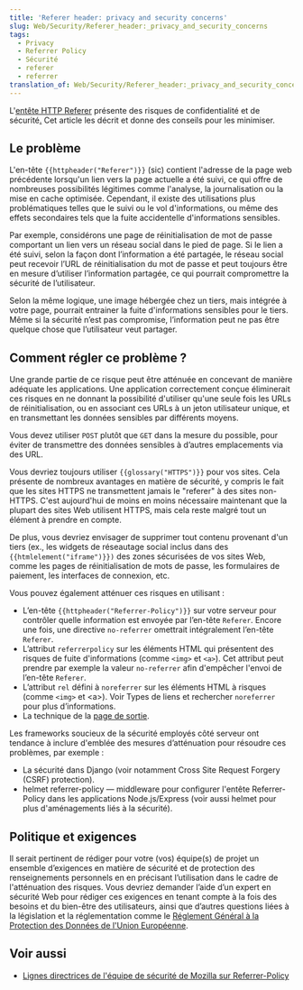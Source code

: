 ```yaml
---
title: 'Referer header: privacy and security concerns'
slug: Web/Security/Referer_header:_privacy_and_security_concerns
tags:
  - Privacy
  - Referrer Policy
  - Sécurité
  - referer
  - referrer
translation_of: Web/Security/Referer_header:_privacy_and_security_concerns
---
```


L'[entête HTTP Referer](/fr/docs/Web/HTTP/Headers/Referer) présente des risques de confidentialité et de sécurité[.](/fr/docs/Web/HTTP/Headers/Referer) Cet article les décrit et donne des conseils pour les minimiser.

## Le problème

L'en-tête `{{httpheader("Referer")}}` (sic) contient l'adresse de la page web précédente lorsqu'un lien vers la page actuelle a été suivi, ce qui offre de nombreuses possibilités légitimes comme l'analyse, la journalisation ou la mise en cache optimisée. Cependant, il existe des utilisations plus problématiques telles que le suivi ou le vol d'informations, ou même des effets secondaires tels que la fuite accidentelle d'informations sensibles.

Par exemple, considérons une page de réinitialisation de mot de passe comportant un lien vers un réseau social dans le pied de page. Si le lien a été suivi, selon la façon dont l’information a été partagée, le réseau social peut recevoir l’URL de réinitialisation du mot de passe et peut toujours être en mesure d’utiliser l’information partagée, ce qui pourrait compromettre la sécurité de l’utilisateur.

Selon la même logique, une image hébergée chez un tiers, mais intégrée à votre page, pourrait entrainer la fuite d'informations sensibles pour le tiers. Même si la sécurité n’est pas compromise, l’information peut ne pas être quelque chose que l’utilisateur veut partager.

## Comment régler ce problème ?

Une grande partie de ce risque peut être atténuée en concevant de manière adéquate les applications. Une application correctement conçue éliminerait ces risques en ne donnant la possibilité d'utiliser qu'une seule fois les URLs de réinitialisation, ou en associant ces URLs à un jeton utilisateur unique, et en transmettant les données sensibles par différents moyens.

Vous devez utiliser `POST` plutôt que `GET` dans la mesure du possible, pour éviter de transmettre des données sensibles à d’autres emplacements via des URL.

Vous devriez toujours utiliser `{{glossary("HTTPS")}}` pour vos sites. Cela présente de nombreux avantages en matière de sécurité, y compris le fait que les sites HTTPS ne transmettent jamais le "referer" à des sites non-HTTPS. C'est aujourd'hui de moins en moins nécessaire maintenant que la plupart des sites Web utilisent HTTPS, mais cela reste malgré tout un élément à prendre en compte.

De plus, vous devriez envisager de supprimer tout contenu provenant d'un tiers (ex., les widgets de réseautage social inclus dans des `{{htmlelement("iframe")}})` des zones sécurisées de vos sites Web, comme les pages de réinitialisation de mots de passe, les formulaires de paiement, les interfaces de connexion, etc.

Vous pouvez également atténuer ces risques en utilisant :

- L’en-tête `{{httpheader("Referrer-Policy")}}` sur votre serveur pour contrôler quelle information est envoyée par l’en-tête `Referer`. Encore une fois, une directive `no-referrer` omettrait intégralement l’en-tête `Referer`.
- L’attribut `referrerpolicy` sur les éléments HTML qui présentent des risques de fuite d'informations (comme `<img>` et `<a>`). Cet attribut peut prendre par exemple la valeur `no-referrer` afin d'empêcher l'envoi de l’en-tête `Referer`.
- L’attribut `rel` défini à `noreferrer` sur les éléments HTML à risques (comme `<img>` et \<a>). Voir Types de liens et rechercher `noreferrer` pour plus d’informations.
- La technique de la [page de sortie](https://geekthis.net/post/hide-http-referer-headers/#exit-page-redirect).

Les frameworks soucieux de la sécurité employés côté serveur ont tendance à inclure d'emblée des mesures d’atténuation pour résoudre ces problèmes, par exemple&nbsp;:

- La sécurité dans Django (voir notamment Cross Site Request Forgery (CSRF) protection).
- helmet referrer-policy — middleware pour configurer l'entête Referrer-Policy dans les applications Node.js/Express (voir aussi helmet pour plus d'aménagements liés à la sécurité).

## Politique et exigences

Il serait pertinent de rédiger pour votre (vos) équipe(s) de projet un ensemble d’exigences en matière de sécurité et de protection des renseignements personnels en en précisant l’utilisation dans le cadre de l'atténuation des risques. Vous devriez demander l’aide d’un expert en sécurité Web pour rédiger ces exigences en tenant compte à la fois des besoins et du bien-être des utilisateurs, ainsi que d’autres questions liées à la législation et la réglementation comme le [Réglement Général à la Protection des Données de l'Union Européenne](https://ec.europa.eu/info/law/law-topic/data-protection/eu-data-protection-rules_fr).

## Voir aussi

- [Lignes directrices de l'équipe de sécurité de Mozilla sur Referrer-Policy](https://infosec.mozilla.org/guidelines/web_security.html#referrer-policy)
